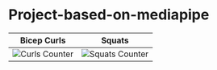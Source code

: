 # Project-based-on-mediapipe

Bicep Curls | Squats
:-: | :-:
![Curls Counter](https://github.com/Whalehoho/Project-based-on-mediapipe/blob/main/assets/ezgif-1-c69f7d2405.gif) | ![Squats Counter](https://github.com/Whalehoho/Project-based-on-mediapipe/blob/main/assets/ezgif-1-25cadbc302.gif)


